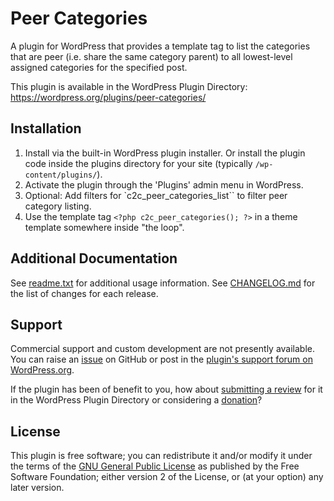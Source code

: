 # Peer Categories

A plugin for WordPress that provides a template tag to list the categories that are peer (i.e. share the same category parent) to all lowest-level assigned categories for the specified post.

This plugin is available in the WordPress Plugin Directory: https://wordpress.org/plugins/peer-categories/


## Installation

1. Install via the built-in WordPress plugin installer. Or install the plugin code inside the plugins directory for your site (typically `/wp-content/plugins/`).
2. Activate the plugin through the 'Plugins' admin menu in WordPress.
3. Optional: Add filters for `c2c_peer_categories_list`` to filter peer category listing.
4. Use the template tag `<?php c2c_peer_categories(); ?>` in a theme template somewhere inside "the loop".


## Additional Documentation

See [readme.txt](https://github.com/coffee2code/peer-categories/blob/master/readme.txt) for additional usage information.  See [CHANGELOG.md](CHANGELOG.md) for the list of changes for each release.


## Support

Commercial support and custom development are not presently available. You can raise an [issue](https://github.com/coffee2code/peer-categories/issues) on GitHub or post in the [plugin's support forum on WordPress.org](https://wordpress.org/support/plugin/peer-categories/).

If the plugin has been of benefit to you, how about [submitting a review](https://wordpress.org/support/plugin/peer-categories/reviews/) for it in the WordPress Plugin Directory or considering a [donation](https://www.paypal.com/cgi-bin/webscr?cmd=_s-xclick&hosted_button_id=6ARCFJ9TX3522)?


## License

This plugin is free software; you can redistribute it and/or modify it under the terms of the [GNU General Public License](https://www.gnu.org/licenses/gpl-2.0.html) as published by the Free Software Foundation; either version 2 of the License, or (at your option) any later version.